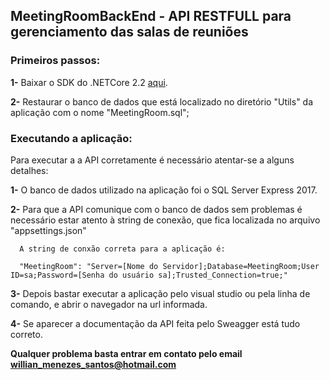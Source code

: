 ## MeetingRoomBackEnd - API RESTFULL para gerenciamento das salas de reuniões

### Primeiros passos:

**1-** Baixar o SDK do .NETCore 2.2 [aqui](https://dotnet.microsoft.com/download/thank-you/dotnet-sdk-2.2.402-windows-x64-installer).

**2-** Restaurar o banco de dados que está localizado no diretório "Utils" da aplicação com o nome "MeetingRoom.sql";

### Executando a aplicação:

Para executar a a API corretamente é necessário atentar-se a alguns detalhes:

**1-** O banco de dados utilizado na aplicação foi o SQL Server Express 2017.

**2-** Para que a API comunique com o banco de dados sem problemas é necessário estar atento à string de conexão, que fica localizada no arquivo "appsettings.json"
     
      A string de conxão correta para a aplicação é: 
      
      "MeetingRoom": "Server=[Nome do Servidor];Database=MeetingRoom;User ID=sa;Password=[Senha do usuário sa];Trusted_Connection=true;"

**3-** Depois bastar executar a aplicação pelo visual studio ou pela linha de comando, e abrir o navegador na url informada.

**4-** Se aparecer a documentação da API feita pelo Sweagger está tudo correto.

**Qualquer problema basta entrar em contato pelo email willian_menezes_santos@hotmail.com**
